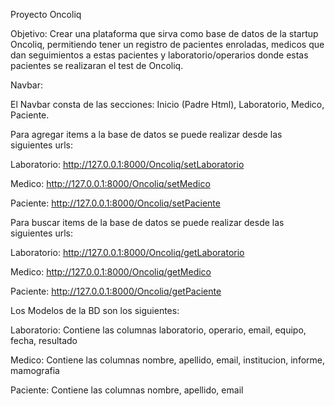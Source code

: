 Proyecto Oncoliq

Objetivo: Crear una plataforma que sirva como base de datos de la startup Oncoliq, permitiendo tener un registro de pacientes enroladas, medicos que dan seguimientos a estas pacientes y laboratorio/operarios donde estas pacientes se realizaran el test de Oncoliq.

Navbar:

El Navbar consta de las secciones: Inicio (Padre Html), Laboratorio, Medico, Paciente.

Para agregar items a la base de datos se puede realizar desde las siguientes urls:

Laboratorio: http://127.0.0.1:8000/Oncoliq/setLaboratorio

Medico: http://127.0.0.1:8000/Oncoliq/setMedico

Paciente: http://127.0.0.1:8000/Oncoliq/setPaciente

Para buscar items de la base de datos se puede realizar desde las siguientes urls:

Laboratorio: http://127.0.0.1:8000/Oncoliq/getLaboratorio

Medico: http://127.0.0.1:8000/Oncoliq/getMedico

Paciente: http://127.0.0.1:8000/Oncoliq/getPaciente

Los Modelos de la BD son los siguientes:

Laboratorio: Contiene las columnas laboratorio, operario, email, equipo, fecha, resultado

Medico: Contiene las columnas nombre, apellido, email, institucion, informe, mamografia

Paciente: Contiene las columnas nombre, apellido, email
